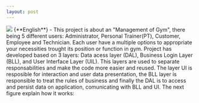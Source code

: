 ```yaml
---
layout: post
---
```

<img src="{{ site.baseurl }}/images/thegym.jpg">
{**English**} - This project is about an "Management of Gym", there being 5 different users: Administrator, Personal Trainer(PT), Customer, Employee and Technician. Each user have a multiple options to appropriate your necessities trought its position or function in gym. Project has developed based on 3 layers: Data acess layer (DAL), Business Login Layer (BLL), and User Interface Layer (UIL). This layers are used to separate responsabilities and make the code more easier and reused. The layer UI is resposible for interaction and user data presentation, the BLL layer is responsible to treat the rules of business and finally the DAL is to access and persist data on application, comunicating with BLL and UI. The next figure explain how it works:

